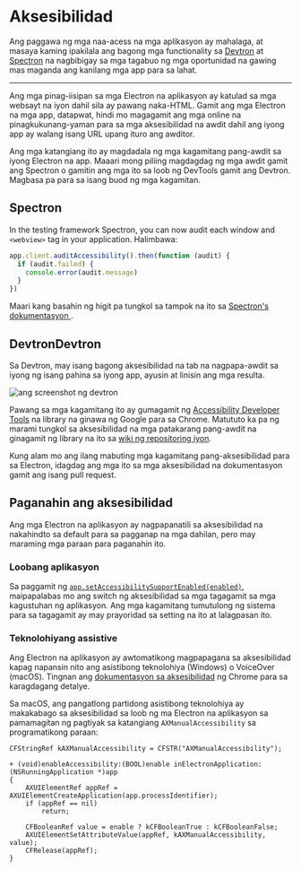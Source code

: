 # Aksesibilidad

Ang paggawa ng mga naa-acess na mga aplikasyon ay mahalaga, at masaya kaming ipakilala ang bagong mga functionality sa [Devtron](https://electronjs.org/devtron) at [Spectron](https://electronjs.org/spectron) na nagbibigay sa mga tagabuo ng mga oportunidad na gawing mas maganda ang kanilang mga app para sa lahat.

---

Ang mga pinag-iisipan sa mga Electron na aplikasyon ay katulad sa mga websayt na iyon dahil sila ay pawang naka-HTML. Gamit ang mga Electron na mga app, datapwat, hindi mo magagamit ang mga online na pinagkukunang-yaman para sa mga aksesibilidad na awdit dahil ang iyong app ay walang isang URL upang ituro ang awditor.

Ang mga katangiang ito ay magdadala ng mga kagamitang pang-awdit sa iyong Electron na app. Maaari mong piliing magdagdag ng mga awdit gamit ang Spectron o gamitin ang mga ito sa loob ng DevTools gamit ang Devtron. Magbasa pa para sa isang buod ng mga kagamitan.

## Spectron

In the testing framework Spectron, you can now audit each window and `<webview>` tag in your application. Halimbawa:

```javascript
app.client.auditAccessibility().then(function (audit) {
  if (audit.failed) {
    console.error(audit.message)
  }
})
```

Maari kang basahin ng higit pa tungkol sa tampok na ito sa [Spectron's dokumentasyon ](https://github.com/electron/spectron#accessibility-testing).

## DevtronDevtron

Sa Devtron, may isang bagong aksesibilidad na tab na nagpapa-awdit sa iyong ng isang pahina sa iyong app, ayusin at linisin ang mga resulta.

![ang screenshot ng devtron](https://cloud.githubusercontent.com/assets/1305617/17156618/9f9bcd72-533f-11e6-880d-389115f40a2a.png)

Pawang sa mga kagamitang ito ay gumagamit ng [Accessibility Developer Tools](https://github.com/GoogleChrome/accessibility-developer-tools) na library na ginawa ng Google para sa Chrome. Matututo ka pa ng marami tungkol sa aksesibilidad na mga patakarang pang-awdit na ginagamit ng library na ito sa [wiki ng repositoring iyon](https://github.com/GoogleChrome/accessibility-developer-tools/wiki/Audit-Rules).

Kung alam mo ang ilang mabuting mga kagamitang pang-aksesibilidad para sa Electron, idagdag ang mga ito sa mga aksesibilidad na dokumentasyon gamit ang isang pull request.

## Paganahin ang aksesibilidad

Ang mga Electron na aplikasyon ay nagpapanatili sa aksesibilidad na nakahindto sa default para sa pagganap na mga dahilan, pero may maraming mga paraan para paganahin ito.

### Loobang aplikasyon

Sa paggamit ng [`app.setAccessibilitySupportEnabled(enabled)`](../api/app.md#appsetaccessibilitysupportenabledenabled-macos-windows), maipapalabas mo ang switch ng aksesibilidad sa mga tagagamit sa mga kagustuhan ng aplikasyon. Ang mga kagamitang tumutulong ng sistema para sa tagagamit ay may prayoridad sa setting na ito at lalagpasan ito.

### Teknolohiyang assistive

Ang Electron na aplikasyon ay awtomatikong magpapagana sa aksesibilidad kapag napansin nito ang asistibong teknolohiya (Windows) o VoiceOver (macOS). Tingnan ang [dokumentasyon sa aksesibilidad](https://www.chromium.org/developers/design-documents/accessibility#TOC-How-Chrome-detects-the-presence-of-Assistive-Technology) ng Chrome para sa karagdagang detalye.

Sa macOS, ang pangatlong partidong asistibong teknolohiya ay makakabago sa aksesibilidad sa loob ng ma Electron na aplikasyon sa pamamagitan ng pagtiyak sa katangiang `AXManualAccessibility` sa programatikong paraan:

```objc
CFStringRef kAXManualAccessibility = CFSTR("AXManualAccessibility");

+ (void)enableAccessibility:(BOOL)enable inElectronApplication:(NSRunningApplication *)app
{
    AXUIElementRef appRef = AXUIElementCreateApplication(app.processIdentifier);
    if (appRef == nil)
        return;

    CFBooleanRef value = enable ? kCFBooleanTrue : kCFBooleanFalse;
    AXUIElementSetAttributeValue(appRef, kAXManualAccessibility, value);
    CFRelease(appRef);
}
```
